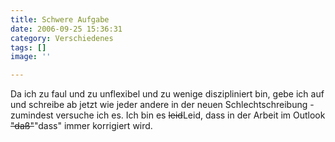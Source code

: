 ```yaml
---
title: Schwere Aufgabe
date: 2006-09-25 15:36:31
category: Verschiedenes
tags: []
image: ''

---
```


Da ich zu faul und zu unflexibel und zu wenige diszipliniert bin, gebe ich auf und schreibe ab jetzt wie jeder andere in der neuen Schlechtschreibung - zumindest versuche ich es. Ich bin es ~~leid~~Leid, dass in der Arbeit im Outlook ~~"daß"~~"dass" immer korrigiert wird.
